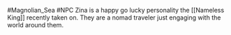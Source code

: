 #Magnolian_Sea #NPC 
Zina is a happy go lucky personality the [[Nameless King]] recently taken on. They are a nomad traveler just engaging with the world around them. 